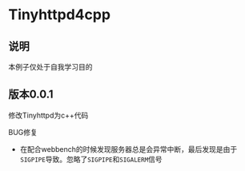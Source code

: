 # Tinyhttpd4cpp
## 说明
本例子仅处于自我学习目的
## 版本0.0.1
修改Tinyhttpd为c++代码

BUG修复
* 在配合webbench的时候发现服务器总是会异常中断，最后发现是由于`SIGPIPE`导致。忽略了`SIGPIPE`和`SIGALERM`信号
